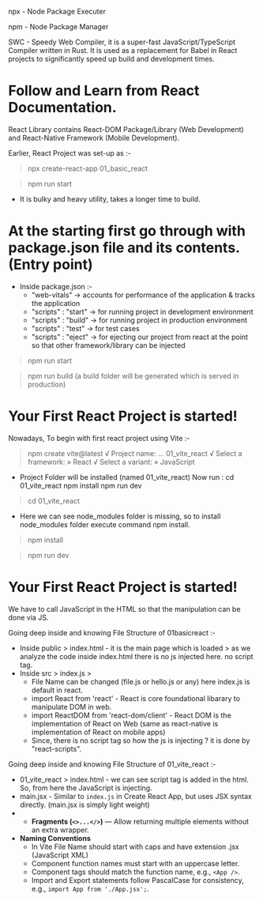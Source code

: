 npx - Node Package Executer

npm - Node Package Manager

SWC - Speedy Web Compiler, it is a super-fast JavaScript/TypeScript Compiler written in Rust. It is used as a replacement for Babel in React projects to significantly speed up build and development times.

# Follow and Learn from React Documentation.

React Library contains React-DOM Package/Library (Web Development) and React-Native Framework (Mobile Development).

Earlier, React Project was set-up as :-
  > npx create-react-app 01_basic_react

  > npm run start

  - It is bulky and heavy utility, takes a longer time to build.

  # At the starting first go through with package.json file and its contents. (Entry point)

  - Inside package.json :-
    - "web-vitals" -> accounts for performance of the application & tracks the application
    - "scripts" : "start" -> for running project in development environment
    - "scripts" : "build" -> for running project in production environment
    - "scripts" : "test" -> for test cases
    - "scripts" : "eject" -> for ejecting our project from react at the point so that other framework/library can be injected

  > npm run start

  > npm run build (a build folder will be generated which is served in production)

  # Your First React Project is started!

Nowadays, To begin with first react project using Vite :- 
  > npm create vite@latest
    √ Project name: ... 01_vite_react
    √ Select a framework: » React
    √ Select a variant: » JavaScript
  
  - Project Folder will be installed (named 01_vite_react)
    Now run :
      cd 01_vite_react
      npm install
      npm run dev

  > cd 01_vite_react

  - Here we can see node_modules folder is missing, so to install node_modules folder execute command npm install.

  > npm install

  > npm run dev

  # Your First React Project is started!

We have to call JavaScript in the HTML so that the manipulation can be done via JS. 

Going deep inside and knowing File Structure of 01basicreact :-
  - Inside public > index.html - it is the main page which is loaded > as we analyze the code inside index.html there is no js injected here. no script tag. 
  - Inside src > index.js >
    - File Name can be changed (file.js or hello.js or any) here index.js is default in react. 
    - import React from 'react' - React is core foundational libarary to manipulate DOM in web.
    - import ReactDOM from 'react-dom/client' - React DOM is the implementation of React on Web (same as react-native is implementation of React on mobile apps)
    - Since, there is no script tag so how the js is injecting ? it is done by "react-scripts". 

Going deep inside and knowing File Structure of 01_vite_react :-
  - 01_vite_react > index.html - we can see script tag is added in the html. So, from here the JavaScript is injecting.
  - main.jsx - Similar to `index.js` in Create React App, but uses JSX syntax directly. (main.jsx is simply light weight)
  - - **Fragments (`<>...</>`)** — Allow returning multiple elements without an extra wrapper.
  - **Naming Conventions**
    - In Vite File Name should start with caps and have extension .jsx (JavaScript XML)
    - Component function names must start with an uppercase letter.
    - Component tags should match the function name, e.g., `<App />`.
    - Import and Export statements follow PascalCase for consistency, e.g., `import App from './App.jsx';`.


